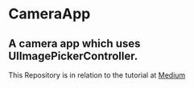 # CameraApp
## A camera app which uses UIImagePickerController.

This Repository is in relation to the tutorial at [Medium](https://medium.com/@iamayushverma/building-a-camera-app-in-ios-using-uiimagepickercontroller-6667113971cd)
